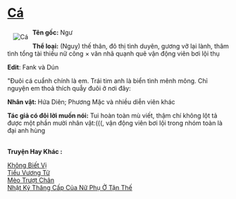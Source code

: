 <a href="https://utruyen.com/ca/20945/" title="Cá"><h1>Cá</h1></a><div style="display:table"><img align="right" style="float: left; padding: 10px;" src="https://utruyen.com/images/story/200x260/ca.jpg" alt="Cá"><b>Tên gốc:</b> Ngư<p></p><b>Thể loại:</b> (Nguỵ) thế thân, đô thị tình duyên, gương vỡ lại lành, thâm tình tổng tài thiếu nữ công × văn nhã quạnh quẽ vận động viên bơi lội thụ<p></p><b>Edit</b>: Fank và Dún<p></p>"Đuôi cá cuẩnh chính là em. Trái tim anh là biển tình mênh mông. Chỉ nguyện em thoả thích quẫy đuôi ở nơi đây:<p></p><b>Nhân vật: </b>Hứa Diên; Phương Mặc và nhiều diễn viên khác<p></p><b>Tác giả có đôi lời muốn nói:</b> Tui hoàn toàn mù viết, thậm chí không lột tả được một phần mười nhân vật:(((, vận động viên bơi lội trong nhóm toàn là đại anh hùng</div><p><br><b>Truyện Hay Khác :</b></p><a href="https://utruyen.com/khong-biet-vi/20944/" alt="Không Biết Vị">Không Biết Vị</a><br/><a href="https://github.com/quanluxury/ngontinh_sac/tree/master/truyenhay/21408/" alt="Tiểu Vương Tử">Tiểu Vương Tử</a><br/><a href="https://github.com/quanluxury/ngontinh_sac/tree/master/truyenhay/22588/" alt="Mèo Trượt Chân">Mèo Trượt Chân</a><br/><a href="https://github.com/quanluxury/truyenhot/tree/master/truyenhay/11048/" alt="Nhật Ký Thăng Cấp Của Nữ Phụ Ở Tận Thế">Nhật Ký Thăng Cấp Của Nữ Phụ Ở Tận Thế</a><br/>
